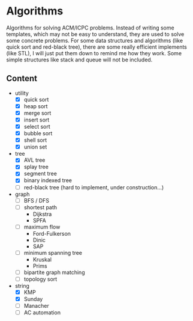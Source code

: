 # Algorithms

Algorithms for solving ACM/ICPC problems. Instead of writing some templates, which may not be easy to understand, they are used to solve some concrete problems. For some data structures and algorithms (like quick sort and red-black tree), there are some really efficient implements (like STL), I will just put them down to remind me how they work. Some simple structures like stack and queue will not be included.

## Content

- utility
    - [x] quick sort
    - [x] heap sort
    - [x] merge sort
    - [x] insert sort
    - [x] select sort
    - [x] bubble sort
    - [x] shell sort
    - [x] union set
- tree
    - [x] AVL tree
    - [x] splay tree
    - [x] segment tree
    - [x] binary indexed tree
    - [ ] red-black tree (hard to implement, under construction...)
- graph
    - [ ] BFS / DFS
    - [ ] shortest path
        - Dijkstra
        - SPFA
    - [ ] maximum flow
        - Ford-Fulkerson
        - Dinic
        - SAP
    - [ ] minimum spanning tree
        - Kruskal
        - Prims
    - [ ] bipartite graph matching
    - [ ] topology sort
- string
    - [x] KMP
    - [x] Sunday
    - [ ] Manacher
    - [ ] AC automation